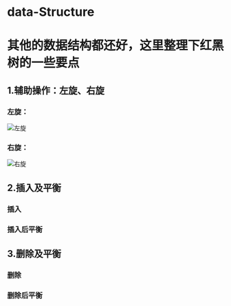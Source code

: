# data-Structure
# 其他的数据结构都还好，这里整理下红黑树的一些要点<br>
## 1.辅助操作：左旋、右旋
### 左旋：
![左旋](https://github.com/yanshuhang/data-Structure/tree/master/img/rotateleft.jpg)
### 右旋：
![右旋](https://github.com/yanshuhang/data-Structure/tree/master/img/rotateright.jpg)
## 2.插入及平衡
### 插入
### 插入后平衡

## 3.删除及平衡
### 删除
### 删除后平衡
